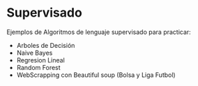 # Supervisado
Ejemplos de Algoritmos de lenguaje supervisado para practicar:
* Arboles de Decisión
* Naive Bayes
* Regresion Lineal
* Random Forest
* WebScrapping con Beautiful soup (Bolsa y Liga Futbol)

